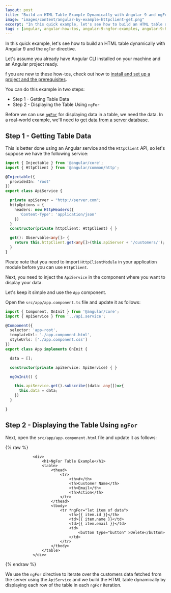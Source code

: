 ```yaml
---
layout: post
title: "Build an HTML Table Example Dynamically with Angular 9 and ngFor"
image: "images/content/angular-by-example-httpclient-get.png"
excerpt: "In this quick example, let's see how to build an HTML table dynamically with Angular 9 and the ngFor directive." 
tags : [angular, angular-how-tos, angular-9-ngfor-examples, angular-9-httpclient-examples] 
---
```


In this quick example, let's see how to build an HTML table dynamically with Angular 9 and the `ngFor` directive.

Let's assume you already have Angular CLI installed on your machine and an Angular project ready.

f you are new to these how-tos, check out how to [install and set up a project and the prerequisites](https://www.techiediaries.com/angular-cli-tutorial/).


You can do this example in two steps:

- Step 1 - Getting Table Data
- Step 2 - Displaying the Table Using `ngFor`

Before we can use [`ngFor`](https://www.techiediaries.com/angular-ngfor/) for displaying data in a table, we need the data. In a real-world example, we'll need to [get data from a server database](https://www.techiediaries.com/angular-http-client/). 

## Step 1 - Getting Table Data

This is better done using an Angular service and the `HttpClient` API, so let's suppose we have the following service:

```ts
import { Injectable } from '@angular/core';
import { HttpClient } from '@angular/common/http';

@Injectable({
  providedIn: 'root'
})
export class ApiService {

  private apiServer = "http://server.com";
  httpOptions = {
    headers: new HttpHeaders({
      'Content-Type': 'application/json'
    })
  }
  constructor(private httpClient: HttpClient) { }

  get(): Observable<any[]> {
    return this.httpClient.get<any[]>(this.apiServer + '/customers/');
  }
}
```     

Pleate note that you need to import `HttpClientModule` in your application module before you can use `HttpClient`.
 
Next, you need to inject the `ApiService` in the component where you want to display your data. 

Let's keep it simple and use the `App` component.

Open the `src/app/app.component.ts` file and update it as follows:

```ts
import { Component, OnInit } from '@angular/core';
import { ApiService } from '../api.service';

@Component({
  selector: 'app-root',
  templateUrl: './app.component.html',
  styleUrls: ['./app.component.css']
})
export class App implements OnInit {

  data = [];

  constructor(private apiService: ApiService) { }

  ngOnInit() {

    this.apiService.get().subscribe((data: any[])=>{
      this.data = data;
    })  
  }

}
```

## Step 2 - Displaying the Table Using `ngFor`


Next, open the `src/app/app.component.html` file and update it as follows:

{% raw %}
```markup
            <div>
                <h1>NgFor Table Example</h1>
                <table>
                    <thead>
                        <tr>
                            <th>#</th>
                            <th>Customer Name</th>
                            <th>Email</th>
                            <th>Action</th>
                        </tr>
                    </thead>
                    <tbody>
                        <tr *ngFor="let item of data">
                            <th>{{ item.id }}</th>
                            <td>{{ item.name }}</td>
                            <td>{{ item.email }}</td>
                            <td>
                                <button type="button" >Delete</button>
                            </td>
                        </tr>
                    </tbody>
                </table>
            </div>
```
{% endraw %}

We use the `ngFor` directive to iterate over the customers data fetched from the server using the `ApiService` and we build the HTML table dynamically by displaying each row of the table in each `ngFor` iteration.
